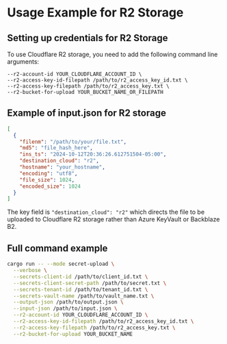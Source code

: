 # Usage Example for R2 Storage

## Setting up credentials for R2 Storage

To use Cloudflare R2 storage, you need to add the following command line arguments:

```
--r2-account-id YOUR_CLOUDFLARE_ACCOUNT_ID \
--r2-access-key-id-filepath /path/to/r2_access_key_id.txt \
--r2-access-key-filepath /path/to/r2_access_key.txt \
--r2-bucket-for-upload YOUR_BUCKET_NAME_OR_FILEPATH
```

## Example of input.json for R2 storage

```json
[
  {
    "filenm": "/path/to/your/file.txt",
    "md5": "file_hash_here",
    "ins_ts": "2024-10-12T20:36:26.612751504-05:00",
    "destination_cloud": "r2",
    "hostname": "your_hostname",
    "encoding": "utf8",
    "file_size": 1024,
    "encoded_size": 1024
  }
]
```

The key field is `"destination_cloud": "r2"` which directs the file to be uploaded to Cloudflare R2 storage rather than Azure KeyVault or Backblaze B2.

## Full command example

```bash
cargo run -- --mode secret-upload \
  --verbose \
  --secrets-client-id /path/to/client_id.txt \
  --secrets-client-secret-path /path/to/secret.txt \
  --secrets-tenant-id /path/to/tenant_id.txt \
  --secrets-vault-name /path/to/vault_name.txt \
  --output-json /path/to/output.json \
  --input-json /path/to/input.json \
  --r2-account-id YOUR_CLOUDFLARE_ACCOUNT_ID \
  --r2-access-key-id-filepath /path/to/r2_access_key_id.txt \
  --r2-access-key-filepath /path/to/r2_access_key.txt \
  --r2-bucket-for-upload YOUR_BUCKET_NAME
```